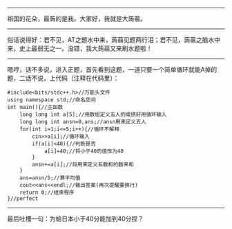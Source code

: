 

------------
祖国的花朵，最蒟的是我。大家好，我就是大蒟蒻。

------------
俗话说得好：君不见，AT之题水中来，蒟蒻见题两行泪；君不见，蒟蒻之脑水中来，史上最弱无之一。没错，我大蒟蒻又来刷水题啦！

------------
嗯哼，话不多说，进入正题，首先看到这题，一道只要一个简单循环就能A掉的题，二话不说，上代码（注释在代码里）：
```
#include<bits/stdc++.h>//万能头文件 
using namespace std;//命名空间 
int main(){//主函数 
	long long int a[5];//用数组定义五人的成绩好用循环输入 
	long long int ansn=0,ans;//ansn用来定义五人 
	for(int i=1;i<=5;i++){//循环不解释 
		cin>>a[i];//循环输入 
		if(a[i]<40){//判断是否 
			a[i]=40;//将小于40的值改为40 
		}
		ansn+=a[i];//将用来定义五数和的数来和 
	}
	ans=ansn/5;//算平均值 
	cout<<ans<<endl;//输出答案(再次提醒要换行) 
	return 0;//结束程序 
}//perfect
```


------------
最后吐槽一句：为蛤日本小于40分能加到40分捏？